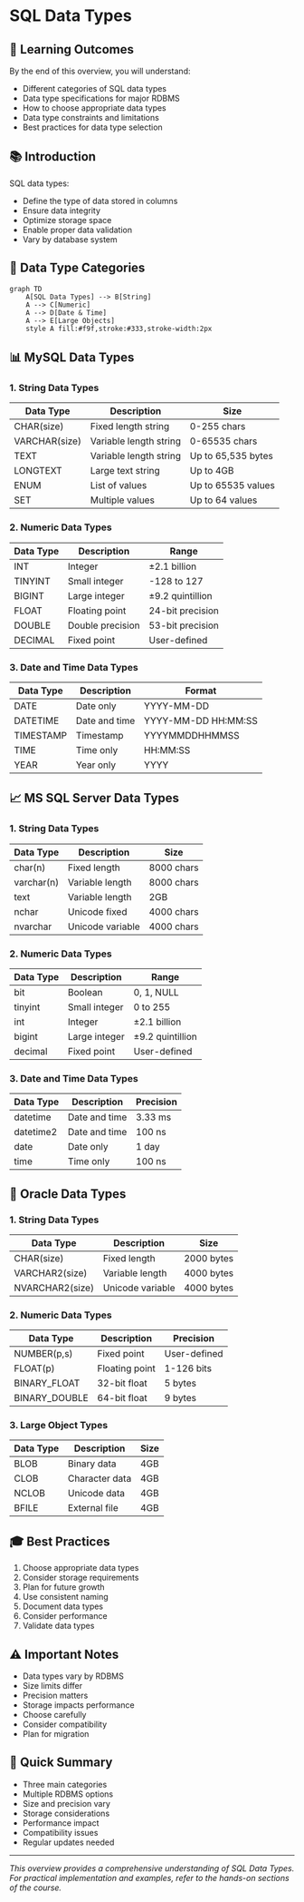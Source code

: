 # SQL Data Types

## 🎯 Learning Outcomes
By the end of this overview, you will understand:
- Different categories of SQL data types
- Data type specifications for major RDBMS
- How to choose appropriate data types
- Data type constraints and limitations
- Best practices for data type selection

## 📚 Introduction
SQL data types:
- Define the type of data stored in columns
- Ensure data integrity
- Optimize storage space
- Enable proper data validation
- Vary by database system

## 🔄 Data Type Categories
```mermaid
graph TD
    A[SQL Data Types] --> B[String]
    A --> C[Numeric]
    A --> D[Date & Time]
    A --> E[Large Objects]
    style A fill:#f9f,stroke:#333,stroke-width:2px
```

## 📊 MySQL Data Types

### 1. String Data Types
| Data Type | Description | Size |
|-----------|-------------|------|
| CHAR(size) | Fixed length string | 0-255 chars |
| VARCHAR(size) | Variable length string | 0-65535 chars |
| TEXT | Variable length string | Up to 65,535 bytes |
| LONGTEXT | Large text string | Up to 4GB |
| ENUM | List of values | Up to 65535 values |
| SET | Multiple values | Up to 64 values |

### 2. Numeric Data Types
| Data Type | Description | Range |
|-----------|-------------|-------|
| INT | Integer | ±2.1 billion |
| TINYINT | Small integer | -128 to 127 |
| BIGINT | Large integer | ±9.2 quintillion |
| FLOAT | Floating point | 24-bit precision |
| DOUBLE | Double precision | 53-bit precision |
| DECIMAL | Fixed point | User-defined |

### 3. Date and Time Data Types
| Data Type | Description | Format |
|-----------|-------------|--------|
| DATE | Date only | YYYY-MM-DD |
| DATETIME | Date and time | YYYY-MM-DD HH:MM:SS |
| TIMESTAMP | Timestamp | YYYYMMDDHHMMSS |
| TIME | Time only | HH:MM:SS |
| YEAR | Year only | YYYY |

## 📈 MS SQL Server Data Types

### 1. String Data Types
| Data Type | Description | Size |
|-----------|-------------|------|
| char(n) | Fixed length | 8000 chars |
| varchar(n) | Variable length | 8000 chars |
| text | Variable length | 2GB |
| nchar | Unicode fixed | 4000 chars |
| nvarchar | Unicode variable | 4000 chars |

### 2. Numeric Data Types
| Data Type | Description | Range |
|-----------|-------------|-------|
| bit | Boolean | 0, 1, NULL |
| tinyint | Small integer | 0 to 255 |
| int | Integer | ±2.1 billion |
| bigint | Large integer | ±9.2 quintillion |
| decimal | Fixed point | User-defined |

### 3. Date and Time Data Types
| Data Type | Description | Precision |
|-----------|-------------|-----------|
| datetime | Date and time | 3.33 ms |
| datetime2 | Date and time | 100 ns |
| date | Date only | 1 day |
| time | Time only | 100 ns |

## 🔧 Oracle Data Types

### 1. String Data Types
| Data Type | Description | Size |
|-----------|-------------|------|
| CHAR(size) | Fixed length | 2000 bytes |
| VARCHAR2(size) | Variable length | 4000 bytes |
| NVARCHAR2(size) | Unicode variable | 4000 bytes |

### 2. Numeric Data Types
| Data Type | Description | Precision |
|-----------|-------------|-----------|
| NUMBER(p,s) | Fixed point | User-defined |
| FLOAT(p) | Floating point | 1-126 bits |
| BINARY_FLOAT | 32-bit float | 5 bytes |
| BINARY_DOUBLE | 64-bit float | 9 bytes |

### 3. Large Object Types
| Data Type | Description | Size |
|-----------|-------------|------|
| BLOB | Binary data | 4GB |
| CLOB | Character data | 4GB |
| NCLOB | Unicode data | 4GB |
| BFILE | External file | 4GB |

## 🎓 Best Practices
1. Choose appropriate data types
2. Consider storage requirements
3. Plan for future growth
4. Use consistent naming
5. Document data types
6. Consider performance
7. Validate data types

## ⚠️ Important Notes
- Data types vary by RDBMS
- Size limits differ
- Precision matters
- Storage impacts performance
- Choose carefully
- Consider compatibility
- Plan for migration

## 📝 Quick Summary
- Three main categories
- Multiple RDBMS options
- Size and precision vary
- Storage considerations
- Performance impact
- Compatibility issues
- Regular updates needed

---
*This overview provides a comprehensive understanding of SQL Data Types. For practical implementation and examples, refer to the hands-on sections of the course.* 
